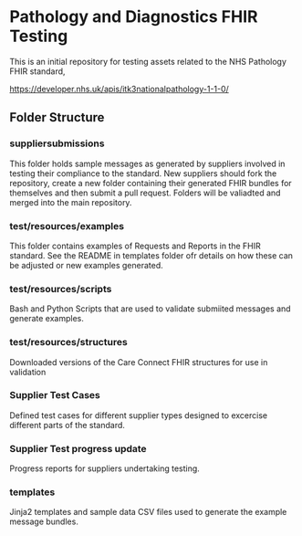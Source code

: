 # Pathology and Diagnostics FHIR Testing

This is an initial repository for testing assets related to the NHS Pathology FHIR standard,

https://developer.nhs.uk/apis/itk3nationalpathology-1-1-0/

## Folder Structure

 ### suppliersubmissions
 This folder holds sample messages as generated by suppliers involved in testing their compliance to the standard. New suppliers should fork the repository, create a new folder containing their generated FHIR bundles for themselves and then submit a pull request. Folders will be valiadted and merged into the main repository.

 ### test/resources/examples
 This folder contains examples of Requests and Reports in the FHIR standard. See the README in templates folder ofr details on how these can be adjusted or new examples generated.

 ### test/resources/scripts
 Bash and Python Scripts that are used to validate submiited messages and generate examples.

 ### test/resources/structures
Downloaded versions of the Care Connect FHIR structures for use in validation

### Supplier Test Cases
Defined test cases for different supplier types designed to excercise different parts of the standard.

### Supplier Test progress update
Progress reports for suppliers undertaking testing.

### templates
Jinja2 templates and sample data CSV files used to generate the example message bundles.
